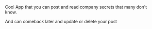 Cool App that you can post and read company secrets that many don't know.

And can comeback later and update or delete your post
